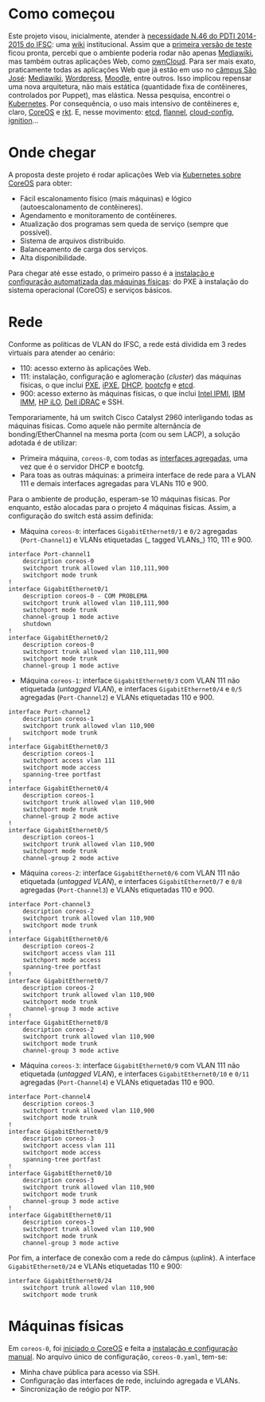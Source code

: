 # Como começou
Este projeto visou, inicialmente, atender à [necessidade N.46 do PDTI 2014-2015 do IFSC](http://dtic.ifsc.edu.br/files/pdti-2014-2015-versao-1.pdf): uma [wiki](http://www.mediawiki.org/wiki/MediaWiki) institucional. Assim que a [primeira versão de teste](https://github.com/boidacarapreta/wiki-ifsc/commit/8a995bf579aabe623b76a48b564efc86aabda9a3) ficou pronta, percebi que o ambiente poderia rodar não apenas [Mediawiki](https://mediawiki.org), mas também outras aplicações Web, como [ownCloud](https://owncloud.org). Para ser mais exato, praticamente todas as aplicações Web que já estão em uso no [câmpus São José](http://sj.ifsc.edu.br): [Mediawiki](https://mediawiki.org), [Wordpress](https://wordpress.org), [Moodle](https://moodle.org), entre outros. Isso implicou repensar uma nova arquitetura, não mais estática (quantidade fixa de contêineres, controlados por Puppet), mas elástica. Nessa pesquisa, encontrei o [Kubernetes](https://kubernetes.io). Por consequência, o uso mais intensivo de contêineres e, claro, [CoreOS](https://coreos.com) e [rkt](https://coreos.com/rkt/). E, nesse movimento: [etcd](https://coreos.com/etcd), [flannel](https://coreos.com/flannel/), [cloud-config](https://coreos.com/os/docs/latest/cloud-config.html), [ignition](https://coreos.com/ignition/)...

# Onde chegar
A proposta deste projeto é rodar aplicações Web via [Kubernetes sobre CoreOS](https://coreos.com/kubernetes/) para obter:
- Fácil escalonamento físico (mais máquinas) e lógico (autoescalonamento de contêineres).
- Agendamento e monitoramento de contêineres.
- Atualização dos programas sem queda de serviço (sempre que possível).
- Sistema de arquivos distribuído.
- Balanceamento de carga dos serviços.
- Alta disponibilidade.

Para chegar até esse estado, o primeiro passo é a [instalação e configuração automatizada das máquinas físicas](https://github.com/coreos/coreos-baremetal/): do PXE à instalação do sistema operacional (CoreOS) e serviços básicos.

# Rede
Conforme as políticas de VLAN do IFSC, a rede está dividida em 3 redes virtuais para atender ao cenário:
- 110: acesso externo às aplicações Web.
- 111: instalação, configuração e aglomeração (_cluster_) das máquinas físicas, o que inclui [PXE](https://coreos.com/os/docs/latest/booting-with-pxe.html), [iPXE](https://coreos.com/os/docs/latest/booting-with-ipxe.html), [DHCP](https://github.com/coreos/coreos-baremetal/tree/master/contrib/dnsmasq), [bootcfg](https://github.com/coreos/coreos-baremetal/blob/master/Documentation/bootcfg.md) e [etcd](https://coreos.com/etcd).
- 900: acesso externo às máquinas físicas, o que inclui [Intel IPMI](http://www.intel.com/content/www/us/en/servers/ipmi/ipmi-home.html), [IBM IMM](https://lenovopress.com/tips0849), [HP iLO](http://www.hp.com/go/iLO/docs), [Dell iDRAC](http://www.dell.com/learn/us/en/555/solutions/integrated-dell-remote-access-controller-idrac) e SSH.

Temporariamente, há um switch Cisco Catalyst 2960 interligando todas as máquinas físicas. Como aquele não permite alternância de bonding/EtherChannel na mesma porta (com ou sem LACP), a solução adotada é de utilizar:
- Primeira máquina, `coreos-0`, com todas as [interfaces agregadas](https://coreos.com/ignition/docs/latest/network-configuration.html#bonded-nics), uma vez que é o servidor DHCP e bootcfg.
- Para toas as outras máquinas: a primeira interface de rede para a VLAN 111 e demais interfaces agregadas para VLANs 110 e 900.

Para o ambiente de produção, esperam-se 10 máquinas físicas. Por enquanto, estão alocadas para o projeto 4 máquinas físicas. Assim, a configuração do switch está assim definida:
- Máquina `coreos-0`: interfaces `GigabitEthernet0/1` e `0/2` agregadas (`Port-Channel1`) e VLANs etiquetadas (_ tagged VLANs_) 110, 111 e 900.
```
interface Port-channel1
    description coreos-0
    switchport trunk allowed vlan 110,111,900
    switchport mode trunk
!
interface GigabitEthernet0/1
    description coreos-0 - COM PROBLEMA
    switchport trunk allowed vlan 110,111,900
    switchport mode trunk
    channel-group 1 mode active
    shutdown
!
interface GigabitEthernet0/2
    description coreos-0
    switchport trunk allowed vlan 110,111,900
    switchport mode trunk
    channel-group 1 mode active
```
- Máquina `coreos-1`: interface `GigabitEthernet0/3` com VLAN 111 não etiquetada (_untagged VLAN_), e interfaces `GigabitEthernet0/4` e `0/5` agregadas (`Port-Channel2`) e VLANs etiquetadas 110 e 900.
```
interface Port-channel2
    description coreos-1
    switchport trunk allowed vlan 110,900
    switchport mode trunk
!
interface GigabitEthernet0/3
    description coreos-1
    switchport access vlan 111
    switchport mode access
    spanning-tree portfast
!
interface GigabitEthernet0/4
    description coreos-1
    switchport trunk allowed vlan 110,900
    switchport mode trunk
    channel-group 2 mode active
!
interface GigabitEthernet0/5
    description coreos-1
    switchport trunk allowed vlan 110,900
    switchport mode trunk
    channel-group 2 mode active
```
- Máquina `coreos-2`: interface `GigabitEthernet0/6` com VLAN 111 não etiquetada (_untagged VLAN_), e interfaces `GigabitEthernet0/7` e `0/8` agregadas (`Port-Channel3`) e VLANs etiquetadas 110 e 900.
```
interface Port-channel3
    description coreos-2
    switchport trunk allowed vlan 110,900
    switchport mode trunk
!
interface GigabitEthernet0/6
    description coreos-2
    switchport access vlan 111
    switchport mode access
    spanning-tree portfast
!
interface GigabitEthernet0/7
    description coreos-2
    switchport trunk allowed vlan 110,900
    switchport mode trunk
    channel-group 3 mode active
!
interface GigabitEthernet0/8
    description coreos-2
    switchport trunk allowed vlan 110,900
    switchport mode trunk
    channel-group 3 mode active
```
- Máquina `coreos-3`: interface `GigabitEthernet0/9` com VLAN 111 não etiquetada (_untagged VLAN_), e interfaces `GigabitEthernet0/10` e `0/11` agregadas (`Port-Channel4`) e VLANs etiquetadas 110 e 900.
```
interface Port-channel4
    description coreos-3
    switchport trunk allowed vlan 110,900
    switchport mode trunk
!
interface GigabitEthernet0/9
    description coreos-3
    switchport access vlan 111
    switchport mode access
    spanning-tree portfast
!
interface GigabitEthernet0/10
    description coreos-3
    switchport trunk allowed vlan 110,900
    switchport mode trunk
    channel-group 3 mode active
!
interface GigabitEthernet0/11
    description coreos-3
    switchport trunk allowed vlan 110,900
    switchport mode trunk
    channel-group 3 mode active
```
Por fim, a interface de conexão com a rede do câmpus (_uplink_). A interface `GigabitEthernet0/24` e VLANs etiquetadas 110 e 900:
```
interface GigabitEthernet0/24
    switchport trunk allowed vlan 110,900
    switchport mode trunk
```

# Máquinas físicas
Em `coreos-0`, foi [iniciado o CoreOS](https://coreos.com/os/docs/latest/booting-with-iso.html) e feita a [instalação e configuração manual](https://coreos.com/os/docs/latest/installing-to-disk.html). No arquivo único de configuração,  `coreos-0.yaml`, tem-se:
- Minha chave pública para acesso via SSH.
- Configuração das interfaces de rede, incluindo agregada e VLANs.
- Sincronização de reógio por NTP.
